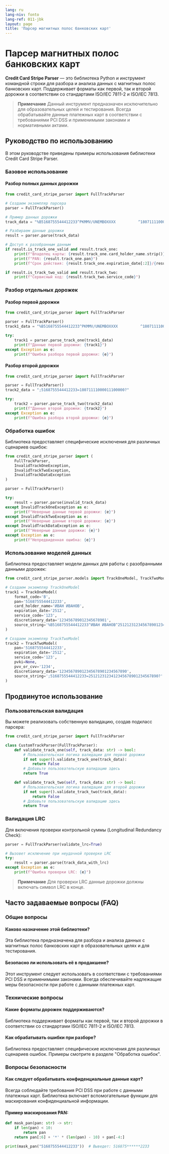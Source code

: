 ```yaml
---
lang: ru
lang-niv: fonto
lang-ref: 011-jbk
layout: page
title: 'Парсер магнитных полос банковских карт'
---
```


# Парсер магнитных полос банковских карт

**Credit Card Stripe Parser** — это библиотека Python и инструмент командной строки для разбора и анализа данных с магнитных полос банковских карт. Поддерживает форматы как первой, так и второй дорожки в соответствии со стандартами ISO/IEC 7811-2 и ISO/IEC 7813.

> **Примечание**
> Данный инструмент предназначен исключительно для образовательных целей и тестирования. Всегда обрабатывайте данные платежных карт в соответствии с требованиями PCI DSS и применимыми законами и нормативными актами.

## Руководство по использованию

В этом руководстве приведены примеры использования библиотеки Credit Card Stripe Parser.

### Базовое использование

#### Разбор полных данных дорожки

```python
from credit_card_stripe_parser import FullTrackParser

# Создаем экземпляр парсера
parser = FullTrackParser()

# Пример данных дорожки
track_data = "%B5168755544412233^PKMMV/UNEMBOXXXX          ^1807111100000000000000111000000?;5168755544412233=18071111000011100000?"

# Разбираем данные дорожки
result = parser.parse(track_data)

# Доступ к разобранным данным
if result.is_track_one_valid and result.track_one:
    print(f"Владелец карты: {result.track_one.card_holder_name.strip()}")
    print(f"PAN: {result.track_one.pan}")
    print(f"Срок действия: {result.track_one.expiration_date[:2]}/{result.track_one.expiration_date[2:]}")

if result.is_track_two_valid and result.track_two:
    print(f"Сервисный код: {result.track_two.service_code}")
```

### Разбор отдельных дорожек

#### Разбор первой дорожки

```python
from credit_card_stripe_parser import FullTrackParser

parser = FullTrackParser()
track1_data = "%B5168755544412233^PKMMV/UNEMBOXXXX          ^1807111100000000000000111000000?"

try:
    track1 = parser.parse_track_one(track1_data)
    print(f"Данные первой дорожки: {track1}")
except Exception as e:
    print(f"Ошибка разбора первой дорожки: {e}")
```

#### Разбор второй дорожки

```python
from credit_card_stripe_parser import FullTrackParser

parser = FullTrackParser()
track2_data = ";5168755544412233=18071111000011100000?"

try:
    track2 = parser.parse_track_two(track2_data)
    print(f"Данные второй дорожки: {track2}")
except Exception as e:
    print(f"Ошибка разбора второй дорожки: {e}")
```

### Обработка ошибок

Библиотека предоставляет специфические исключения для различных сценариев ошибок:

```python
from credit_card_stripe_parser import (
    FullTrackParser,
    InvalidTrackOneException,
    InvalidTrackTwoException,
    InvalidTrackDataException
)

parser = FullTrackParser()

try:
    result = parser.parse(invalid_track_data)
except InvalidTrackOneException as e:
    print(f"Неверные данные первой дорожки: {e}")
except InvalidTrackTwoException as e:
    print(f"Неверные данные второй дорожки: {e}")
except InvalidTrackDataException as e:
    print(f"Неверные данные дорожки: {e}")
except Exception as e:
    print(f"Непредвиденная ошибка: {e}")
```

### Использование моделей данных

Библиотека предоставляет модели данных для работы с разобранными данными дорожек:

```python
from credit_card_stripe_parser.models import TrackOneModel, TrackTwoModel

# Создаем экземпляр TrackOneModel
track1 = TrackOneModel(
    format_code='B',
    pan='5168755544412233',
    card_holder_name='ИВАН ИВАНОВ',
    expiration_date='2512',
    service_code='123',
    discretionary_data='123456789012345678901',
    source_string='%B5168755544412233^ИВАН ИВАНОВ^251212312345678901234567890?'
)

# Создаем экземпляр TrackTwoModel
track2 = TrackTwoModel(
    pan='5168755544412233',
    expiration_date='2512',
    service_code='123',
    pvki=None,
    pvv_or_cvv='1234',
    discretionary_data='123456789012345678901234567890',
    source_string=';5168755544412233=2512123123412345678901234567890?'
)
```

## Продвинутое использование

### Пользовательская валидация

Вы можете реализовать собственную валидацию, создав подкласс парсера:

```python
from credit_card_stripe_parser import FullTrackParser

class CustomTrackParser(FullTrackParser):
    def validate_track_one(self, track_data: str) -> bool:
        # Пользовательская логика валидации для первой дорожки
        if not super().validate_track_one(track_data):
            return False
        # Добавьте пользовательскую валидацию здесь
        return True

    def validate_track_two(self, track_data: str) -> bool:
        # Пользовательская логика валидации для второй дорожки
        if not super().validate_track_two(track_data):
            return False
        # Добавьте пользовательскую валидацию здесь
        return True
```

### Валидация LRC

Для включения проверки контрольной суммы (Longitudinal Redundancy Check):

```python
parser = FullTrackParser(validate_lrc=True)

# Вызовет исключение при неудачной проверке LRC
try:
    result = parser.parse(track_data_with_lrc)
except Exception as e:
    print(f"Ошибка проверки LRC: {e}")
```
> **Примечание**
> Для проверки LRC данные дорожки должны включать символ LRC в конце.

## Часто задаваемые вопросы (FAQ)

### Общие вопросы

#### Каково назначение этой библиотеки?
Эта библиотека предназначена для разбора и анализа данных с магнитных полос банковских карт в образовательных целях и для тестирования.

#### Безопасно ли использовать её в продакшене?
Этот инструмент следует использовать в соответствии с требованиями PCI DSS и применимыми законами. Всегда обеспечивайте надлежащие меры безопасности при работе с данными платежных карт.

### Технические вопросы

#### Какие форматы дорожек поддерживаются?
Библиотека поддерживает форматы как первой, так и второй дорожки в соответствии со стандартами ISO/IEC 7811-2 и ISO/IEC 7813.

#### Как обрабатывать ошибки при разборе?
Библиотека предоставляет специфические исключения для различных сценариев ошибок. Примеры смотрите в разделе "Обработка ошибок".

### Вопросы безопасности

#### Как следует обрабатывать конфиденциальные данные карт?
Всегда соблюдайте требования PCI DSS при работе с данными платежных карт. Библиотека включает вспомогательные функции для маскирования конфиденциальной информации.

#### Пример маскирования PAN:

```python
def mask_pan(pan: str) -> str:
    if len(pan) < 10:
        return pan
    return pan[:6] + '*' * (len(pan) - 10) + pan[-4:]

print(mask_pan("5168755544412233"))  # Выведет: 516875******2233
```
